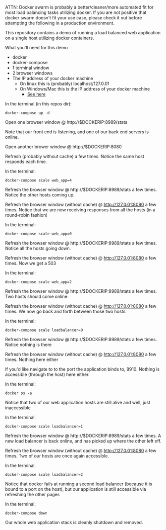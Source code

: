 ATTN: Docker swarm is probably a better/cleaner/more automated fit for most load balancing tasks utilizing docker. If you are not positive that docker swarm doesn't fit your use case, please check it out before attempting the following in a production environment.

This repository contains a demo of running a load balanced web application on a single host utilizing docker containers.

What you'll need for this demo

- docker
- docker-compose
- 1 terminal window
- 2 browser windows
- The IP address of your docker machine
    - On linux this is (probably) localhost/127.0.01
    - On Windows/Mac this is the IP address of your docker machine
        - [See here](https://docs.docker.com/machine/get-started/)


In the terminal (in this repos dir):
```
docker-compose up -d
```

Open one browser window @ http://$DOCKERIP:8989/stats

Note that our front end is listening, and one of our back end servers is online.

Open another brower window @ http://$DOCKERIP:8080

Refresh (probably without cache) a few times. Notice the same host responds each time.

In the terminal:
```
docker-compose scale web_app=4
```

Refresh the browser window @ http://$DOCKERIP:8989/stats a few times. 
Notice the other hosts coming up.

Refresh the browser window (without cache) @ http://127.0.01:8080 a few times.
Notice that we are now receiving responses from all the hosts (in a round-robin fashion)

In the terminal:
```
docker-compose scale web_app=0
```

Refresh the browser window @ http://$DOCKERIP:8989/stats a few times. 
Notice all the hosts going down.

Refresh the browser window (without cache) @ http://127.0.01:8080 a few times.
Now we get a 503

In the terminal:
```
docker-compose scale web_app=2
```

Refresh the browser window @ http://$DOCKERIP:8989/stats a few times. 
Two hosts should come online

Refresh the browser window (without cache) @ http://127.0.01:8080 a few times.
We now go back and forth between those two hosts

In the terminal:
```
docker-compose scale loadbalancer=0
```

Refresh the browser window @ http://$DOCKERIP:8989/stats a few times. 
Notice nothing is there

Refresh the browser window (without cache) @ http://127.0.01:8080 a few times.
Nothing here either

If you'd like navigate to to the port the application binds to, 8910.
Nothing is accessible (through the host) here either.

In the terminal:
```
docker ps -a
```

Notice that two of our web application hosts are still alive and well, just inaccessible

In the terminal:
```
docker-compose scale loadbalancer=1
```

Refresh the browser window @ http://$DOCKERIP:8989/stats a few times. 
A new load balancer is back online, and has picked up where the other left off.

Refresh the browser window (without cache) @ http://127.0.01:8080 a few times.
Two of our hosts are once again accessible.

In the terminal:
```
docker-compose scale loadbalancer=2
```

Notice that docker fails at running a second load balancer (because it is bound to a port on the host), but our application is still accessible via refreshing the other pages

In the terminal:
```
docker-compose down
```

Our whole web application stack is cleanly shutdown and removed.
